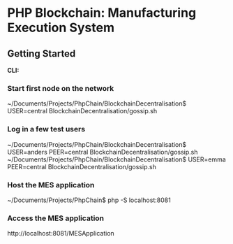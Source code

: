 # PHP Blockchain: Manufacturing Execution System

## Getting Started

**CLI:**

### Start first node on the network

~/Documents/Projects/PhpChain/BlockchainDecentralisation$ USER=central BlockchainDecentralisation/gossip.sh


### Log in a few test users

~/Documents/Projects/PhpChain/BlockchainDecentralisation$ USER=anders PEER=central BlockchainDecentralisation/gossip.sh
~/Documents/Projects/PhpChain/BlockchainDecentralisation$ USER=emma PEER=central BlockchainDecentralisation/gossip.sh

### Host the MES application

~/Documents/Projects/PhpChain$ php -S localhost:8081

### Access the MES application

http://localhost:8081/MESApplication

